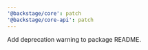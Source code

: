 ```yaml
---
'@backstage/core': patch
'@backstage/core-api': patch
---
```


Add deprecation warning to package README.
